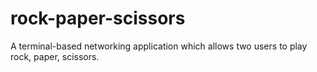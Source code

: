 # rock-paper-scissors
A terminal-based networking application which allows two users to play rock, paper, scissors.
